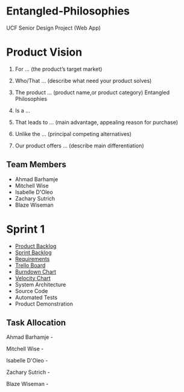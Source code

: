 # Entangled-Philosophies
UCF Senior Design Project (Web App)

# Product Vision

1. For ... (the product’s target market)

2. Who/That ... (describe what need your product solves)

3. The product ... (product name,or product category)
Entangled Philosophies

4. Is a ...

6. That leads to ... (main advantage, appealing reason for purchase)

6. Unlike the ... (principal competing alternatives)

7. Our product offers ... (describe main differentiation)

## Team Members

- Ahmad Barhamje
- Mitchell Wise 
- Isabelle D'Oleo
- Zachary Sutrich
- Blaze Wiseman

# Sprint 1

- [Product Backlog](...)
- [Sprint Backlog](...) 
- [Requirements](...)
- [Trello Board](...)
- [Burndown Chart](...)
- [Velocity Chart](...)
- System Architecture
- Source Code
- Automated Tests
- Product Demonstration 

## Task Allocation

Ahmad Barhamje -

Mitchell Wise -

Isabelle D'Oleo -

Zachary Sutrich -

Blaze Wiseman -
